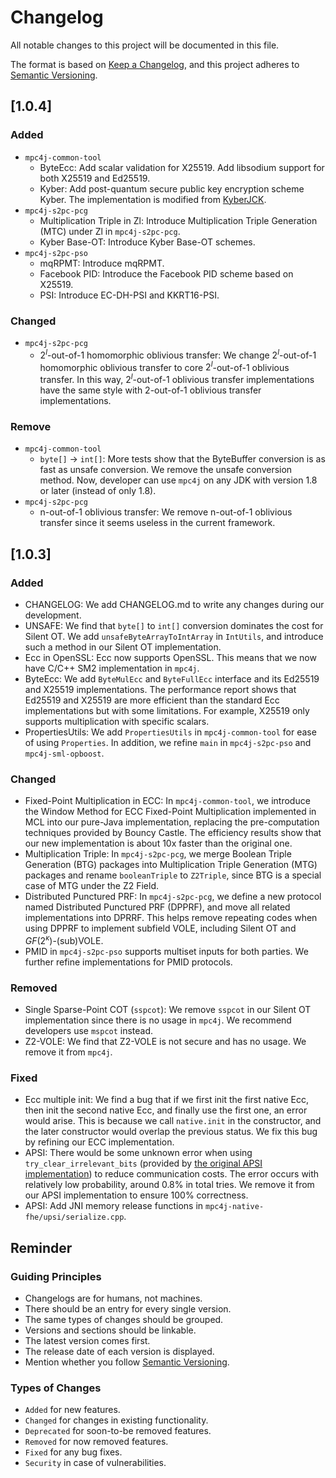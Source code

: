 # Changelog

All notable changes to this project will be documented in this file.

The format is based on [Keep a Changelog](https://keepachangelog.com/en/1.0.0/), and this project adheres to [Semantic Versioning](https://semver.org/spec/v2.0.0.html).

## \[1.0.4\]

### Added

- `mpc4j-common-tool`
  - ByteEcc: Add scalar validation for X25519. Add libsodium support for both X25519 and Ed25519.
  - Kyber: Add post-quantum secure public key encryption scheme Kyber. The implementation is modified from [KyberJCK](https://github.com/fisherstevenk/kyberJCE).
- `mpc4j-s2pc-pcg`
  - Multiplication Triple in Zl: Introduce Multiplication Triple Generation (MTC) under Zl in `mpc4j-s2pc-pcg`.
  - Kyber Base-OT: Introduce Kyber Base-OT schemes.
- `mpc4j-s2pc-pso`
  - mqRPMT: Introduce mqRPMT.
  - Facebook PID: Introduce the Facebook PID scheme based on X25519.
  - PSI: Introduce EC-DH-PSI and KKRT16-PSI.
  
### Changed

- `mpc4j-s2pc-pcg`
  - $2^l$-out-of-1 homomorphic oblivious transfer: We change $2^l$-out-of-1 homomorphic oblivious transfer to core $2^l$-out-of-1 oblivious transfer. In this way, $2^l$-out-of-1 oblivious transfer implementations have the same style with 2-out-of-1 oblivious transfer implementations.

### Remove

- `mpc4j-common-tool`
  - `byte[]` -> `int[]`: More tests show that the ByteBuffer conversion is as fast as unsafe conversion. We remove the unsafe conversion method. Now, developer can use `mpc4j` on any JDK with version 1.8 or later (instead of only 1.8).
- `mpc4j-s2pc-pcg`
  - n-out-of-1 oblivious transfer: We remove n-out-of-1 oblivious transfer since it seems useless in the current framework.

## \[1.0.3\]

### Added

- CHANGELOG: We add CHANGELOG.md to write any changes during our development.
- UNSAFE: We find that `byte[]` to `int[]` conversion dominates the cost for Silent OT. We add `unsafeByteArrayToIntArray` in `IntUtils`, and introduce such a method in our Silent OT implementation.
- Ecc in OpenSSL: Ecc now supports OpenSSL. This means that we now have C/C++ SM2 implementation in `mpc4j`.
- ByteEcc: We add `ByteMulEcc` and `ByteFullEcc` interface and its Ed25519 and X25519 implementations. The performance report shows that Ed25519 and X25519 are more efficient than the standard Ecc implementations but with some limitations. For example, X25519 only supports multiplication with specific scalars.
- PropertiesUtils: We add `PropertiesUtils` in `mpc4j-common-tool` for ease of using `Properties`. In addition, we refine `main` in `mpc4j-s2pc-pso` and `mpc4j-sml-opboost`. 

### Changed

- Fixed-Point Multiplication in ECC: In `mpc4j-common-tool`, we introduce the Window Method for ECC Fixed-Point Multiplication implemented in MCL into our pure-Java implementation, replacing the pre-computation techniques provided by Bouncy Castle. The efficiency results show that our new implementation is about 10x faster than the original one.
- Multiplication Triple: In `mpc4j-s2pc-pcg`, we merge Boolean Triple Generation (BTG) packages into Multiplication Triple Generation (MTG) packages and rename `booleanTriple` to `Z2Triple`, since BTG is a special case of MTG under the Z2 Field.
- Distributed Punctured PRF: In `mpc4j-s2pc-pcg`, we define a new protocol named Distributed Punctured PRF (DPPRF), and move all related implementations into DPRRF. This helps remove repeating codes when using DPPRF to implement subfield VOLE, including Silent OT and $GF(2^{\kappa})$-(sub)VOLE.
- PMID in `mpc4j-s2pc-pso` supports multiset inputs for both parties. We further refine implementations for PMID protocols.

### Removed

- Single Sparse-Point COT (`sspcot`): We remove `sspcot` in our Silent OT implementation since there is no usage in `mpc4j`. We recommend developers use `mspcot` instead.
- Z2-VOLE: We find that Z2-VOLE is not secure and has no usage. We remove it from `mpc4j`.

### Fixed

- Ecc multiple init: We find a bug that if we first init the first native Ecc, then init the second native Ecc, and finally use the first one, an error would arise. This is because we call `native.init` in the constructor, and the later constructor would overlap the previous status. We fix this bug by refining our ECC implementation.
- APSI: There would be some unknown error when using `try_clear_irrelevant_bits` (provided by [the original APSI implementation](https://github.com/microsoft/APSI/blob/main/sender/apsi/bin_bundle.cpp)) to reduce communication costs. The error occurs with relatively low probability, around 0.8% in total tries. We remove it from our APSI implementation to ensure 100% correctness.
- APSI: Add JNI memory release functions in `mpc4j-native-fhe/upsi/serialize.cpp`.

## Reminder

### Guiding Principles

- Changelogs are for humans, not machines.
- There should be an entry for every single version.
- The same types of changes should be grouped.
- Versions and sections should be linkable.
- The latest version comes first.
- The release date of each version is displayed.
- Mention whether you follow [Semantic Versioning](https://semver.org/).

### Types of Changes

- `Added` for new features.
- `Changed` for changes in existing functionality.
- `Deprecated` for soon-to-be removed features.
- `Removed` for now removed features.
- `Fixed` for any bug fixes.
- `Security` in case of vulnerabilities.